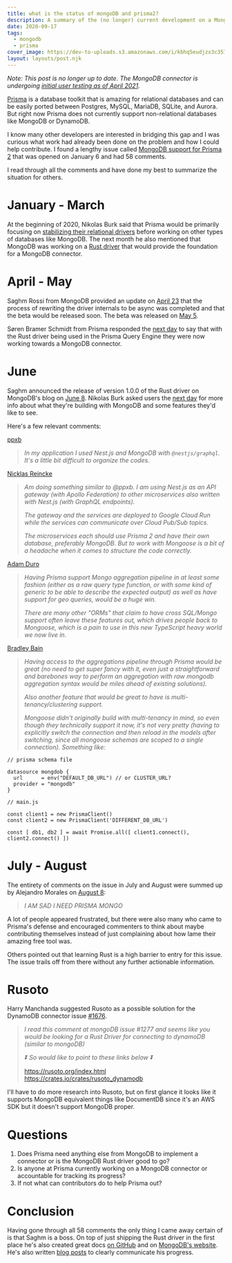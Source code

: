 ```yaml
---
title: what is the status of mongoDB and prisma2?
description: A summary of the (no longer) current development on a MongoDB connector for Prisma.
date: 2020-09-17
tags:
  - mongodb
  - prisma
cover_image: https://dev-to-uploads.s3.amazonaws.com/i/kbhq5eudjzx3c357edck.jpg
layout: layouts/post.njk
---
```


*Note: This post is no longer up to date. The MongoDB connector is undergoing [initial user testing as of April 2021](https://dev.to/ajcwebdev/can-i-use-mongodb-with-prisma-yet-50go).*

[Prisma](https://www.prisma.io/docs/) is a database toolkit that is amazing for relational databases and can be easily ported between Postgres, MySQL, MariaDB, SQLite, and Aurora. But right now Prisma does not currently support non-relational databases like MongoDB or DynamoDB.

I know many other developers are interested in bridging this gap and I was curious what work had already been done on the problem and how I could help contribute. I found a lengthy issue called [MongoDB support for Prisma 2](https://github.com/prisma/prisma/issues/1277) that was opened on January 6 and had 58 comments.

I read through all the comments and have done my best to summarize the situation for others.

# January - March

At the beginning of 2020, Nikolas Burk said that Prisma would be primarily focusing on [stabilizing their relational drivers](https://github.com/prisma/prisma/issues/1277#issuecomment-572065924) before working on other types of databases like MongoDB. The next month he also mentioned that MongoDB was working on a [Rust driver](https://github.com/prisma/prisma/issues/1277#issuecomment-582440399) that would provide the foundation for a MongoDB connector.

# April - May

Saghm Rossi from MongoDB provided an update on [April 23](https://github.com/prisma/prisma/issues/1277#issuecomment-618550580) that the process of rewriting the driver internals to be async was completed and that the beta would be released soon. The beta was released on [May 5](https://github.com/prisma/prisma/issues/1277#issuecomment-624290320).

Søren Bramer Schmidt from Prisma responded the [next day](https://github.com/prisma/prisma/issues/1277#issuecomment-624532966) to say that with the Rust driver being used in the Prisma Query Engine they were now working towards a MongoDB connector.

# June

Saghm announced the release of version 1.0.0 of the Rust driver on MongoDB's blog on [June 8](https://www.mongodb.com/blog/post/announcing-rust-driver-version-1). Nikolas Burk asked users the [next day](https://github.com/prisma/prisma/issues/1277#issuecomment-641502974) for more info about what they're building with MongoDB and some features they'd like to see.

Here's a few relevant comments:

[ppxb](https://github.com/prisma/prisma/issues/1277#issuecomment-641759200)

>*In my application I used Nest.js and MongoDB with `@nestjs/graphql`. It's a little bit difficult to organize the codes.*

[Nicklas Reincke](https://github.com/prisma/prisma/issues/1277#issuecomment-641785124)

>*Am doing something similar to @ppxb. I am using Nest.js as an API gateway (with Apollo Federation) to other microservices also written with Nest.js (with GraphQL endpoints).*
>
>*The gateway and the services are deployed to Google Cloud Run while the services can communicate over Cloud Pub/Sub topics.*
>
>*The microservices each should use Prisma 2 and have their own database, preferably MongoDB. But to work with Mongoose is a bit of a headache when it comes to structure the code correctly.*

[Adam Duro](https://github.com/prisma/prisma/issues/1277#issuecomment-642242839)

>*Having Prisma support Mongo aggregation pipeline in at least some fashion (either as a raw query type function, or with some kind of generic to be able to describe the expected output) as well as have support for geo queries, would be a huge win.*
>
>*There are many other "ORMs" that claim to have cross SQL/Mongo support often leave these features out, which drives people back to Mongoose, which is a pain to use in this new TypeScript heavy world we now live in.*

[Bradley Bain](https://github.com/prisma/prisma/issues/1277#issuecomment-648370387)

>*Having access to the aggregations pipeline through Prisma would be great (no need to get super fancy with it, even just a straightforward and barebones way to perform an aggregation with raw mongodb aggregation syntax would be miles ahead of existing solutions).*
>
>*Also another feature that would be great to have is multi-tenancy/clustering support.*
>
>*Mongoose didn't originally build with multi-tenancy in mind, so even though they technically support it now, it's not very pretty (having to explicitly switch the connection and then reload in the models after switching, since all mongoose schemas are scoped to a single connection). Something like:*

```
// prisma schema file

datasource mongdob {
  url      = env("DEFAULT_DB_URL") // or CLUSTER_URL?
  provider = "mongodb"
}
```
```
// main.js

const client1 = new PrismaClient()
const client2 = new PrismaClient('DIFFERENT_DB_URL')

const [ db1, db2 ] = await Promise.all([ client1.connect(), client2.connect() ])
```

# July - August

The entirety of comments on the issue in July and August were summed up by Alejandro Morales on [August 8](https://github.com/prisma/prisma/issues/1277#issuecomment-670975830):

>*I AM SAD I NEED PRISMA MONGO*

A lot of people appeared frustrated, but there were also many who came to Prisma's defense and encouraged commenters to think about maybe contributing themselves instead of just complaining about how lame their amazing free tool was.

Others pointed out that learning Rust is a high barrier to entry for this issue. The issue trails off from there without any further actionable information.

# Rusoto

Harry Manchanda suggested Rusoto as a possible solution for the DynamoDB connector issue [#1676](https://github.com/prisma/prisma/issues/1676#issuecomment-684558071).

>*I read this comment at mongoDB issue #1277 and seems like you would be looking for a Rust Driver for connecting to dynamoDB (similar to mongoDB)*
>
>*⏬ So would like to point to these links below ⏬*
>
>https://rusoto.org/index.html
>https://crates.io/crates/rusoto_dynamodb

I'll have to do more research into Rusoto, but on first glance it looks like it supports MongoDB equivalent things like DocumentDB since it's an AWS SDK but it doesn't support MongoDB proper.

# Questions

1. Does Prisma need anything else from MongoDB to implement a connector or is the MongoDB Rust driver good to go?
2. Is anyone at Prisma currently working on a MongoDB connector or accountable for tracking its progress?
3. If not what can contributors do to help Prisma out?

# Conclusion

Having gone through all 58 comments the only thing I came away certain of is that Saghm is a boss. On top of just shipping the Rust driver in the first place he's also created great docs [on GitHub](https://github.com/mongodb/mongo-rust-driver) and on [MongoDB's website](https://docs.mongodb.com/drivers/rust). He's also written [blog posts](https://www.mongodb.com/blog/post/announcing-rust-driver-version-1) to clearly communicate his progress.